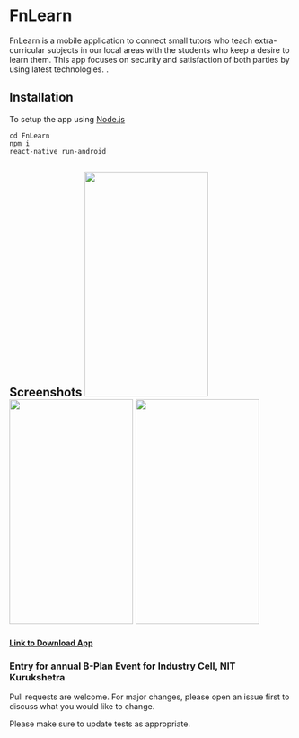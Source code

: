 # FnLearn
FnLearn is a mobile application to connect small tutors who teach extra-curricular subjects in our local areas with the students who keep a desire to learn them. This app focuses on security and satisfaction of both parties by using latest technologies.
.
## Installation

To setup the app using [Node.js](https://nodejs.org/en/) 

```
cd FnLearn
npm i
react-native run-android
```
## Screenshots <img src="https://github.com/amangoelfv/UpSqill/blob/main/app/src/images/ss1.jpg" width="220" height="400" />  <img src="https://github.com/amangoelfv/UpSqill/blob/main/app/src/images/ss2.jpg" width="220" height="400" />  <img src="https://github.com/amangoelfv/UpSqill/blob/main/app/src/images/ss3.jpg" width="220" height="400" />    



####  [Link to Download App](http://bit.ly/fnlearnbplan)

### Entry for annual B-Plan Event for Industry Cell, NIT Kurukshetra


Pull requests are welcome. For major changes, please open an issue first to discuss what you would like to change.

Please make sure to update tests as appropriate.

